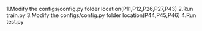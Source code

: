 1.Modify the configs/config.py folder location(P11,P12,P26,P27,P43)
2.Run train.py
3.Modify the configs/config.py folder location(P44,P45,P46)
4.Run test.py
